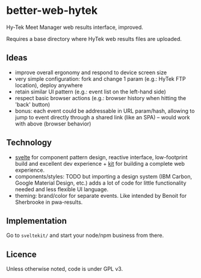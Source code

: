 # better-web-hytek
Hy-Tek Meet Manager web results interface, improved.

Requires a base directory where HyTek web results files are uploaded.

## Ideas

- improve overall ergonomy and respond to device screen size
- very simple configuration: fork and change 1 param (e.g.: HyTek FTP location), deploy anywhere
- retain similar UI pattern (e.g.: event list on the left-hand side)
- respect basic browser actions (e.g.: browser history when hitting the 'back' button)
- bonus: each event could be addressable in URL param/hash, allowing to jump to event directly through a shared link (like an SPA) – would work with above (browser behavior)

## Technology

- [svelte](https://svelte.dev/) for component pattern design, reactive interface, low-footprint build and excellent dev experience + [kit](https://kit.svelte.dev/) for building a complete web experience.
- components/styles: TODO but importing a design system (IBM Carbon, Google Material Design, etc.) adds a lot of code for little functionality needed and less flexible UI language.
- theming: brand/color for separate events. Like intended by Benoit for Sherbrooke in pwa-results.

## Implementation

Go to `sveltekit/` and start your node/npm business from there.

## Licence

Unless otherwise noted, code is under GPL v3.

